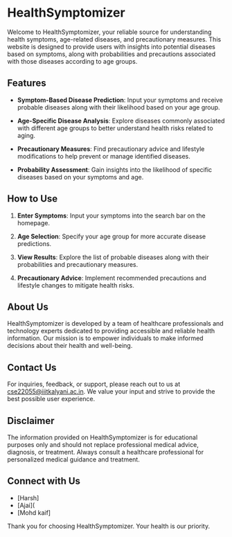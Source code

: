 # HealthSymptomizer

Welcome to HealthSymptomizer, your reliable source for understanding health symptoms, age-related diseases, and precautionary measures. This website is designed to provide users with insights into potential diseases based on symptoms, along with probabilities and precautions associated with those diseases according to age groups.

## Features

- **Symptom-Based Disease Prediction**: Input your symptoms and receive probable diseases along with their likelihood based on your age group.

- **Age-Specific Disease Analysis**: Explore diseases commonly associated with different age groups to better understand health risks related to aging.

- **Precautionary Measures**: Find precautionary advice and lifestyle modifications to help prevent or manage identified diseases.

- **Probability Assessment**: Gain insights into the likelihood of specific diseases based on your symptoms and age.

## How to Use

1. **Enter Symptoms**: Input your symptoms into the search bar on the homepage.
   
2. **Age Selection**: Specify your age group for more accurate disease predictions.
   
3. **View Results**: Explore the list of probable diseases along with their probabilities and precautionary measures.
   
4. **Precautionary Advice**: Implement recommended precautions and lifestyle changes to mitigate health risks.

## About Us

HealthSymptomizer is developed by a team of healthcare professionals and technology experts dedicated to providing accessible and reliable health information. Our mission is to empower individuals to make informed decisions about their health and well-being.

## Contact Us

For inquiries, feedback, or support, please reach out to us at [cse22055@iiitkalyani.ac.in](mailto:cse22055@iiitkalyani.ac.in). We value your input and strive to provide the best possible user experience.

## Disclaimer

The information provided on HealthSymptomizer is for educational purposes only and should not replace professional medical advice, diagnosis, or treatment. Always consult a healthcare professional for personalized medical guidance and treatment.

## Connect with Us
- [Harsh]
- [Ajai](
- [Mohd kaif]

Thank you for choosing HealthSymptomizer. Your health is our priority.
